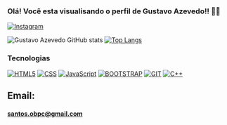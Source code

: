 ### Olá! Você esta visualisando o perfil de Gustavo Azevedo!! 👨‍💻
[![Instagram](https://img.shields.io/badge/Instagram-E4405F?style=for-the-badge&logo=instagram&logoColor=white)](https://instagram.com/santossksd)

![Gustavo Azevedo GitHub stats](https://github-readme-stats.vercel.app/api?username=GustavoSAzevedo&show_icons=true&theme=transparent)
[![Top Langs](https://github-readme-stats.vercel.app/api/top-langs/?username=GustavoSAzevedo)](https://github.com/GustavoSAzevedo/github-readme-stats)

### Tecnologias
[![HTML5](https://img.shields.io/badge/HTML5-E34F26?style=for-the-badge&logo=html5&logoColor=white)](#)
[![CSS](https://img.shields.io/badge/CSS3-1572B6?style=for-the-badge&logo=css3&logoColor=white)](#)
[![JavaScript](https://img.shields.io/badge/JavaScript-323330?style=for-the-badge&logo=javascript&logoColor=F7DF1E)](#)
[![BOOTSTRAP](https://img.shields.io/badge/Bootstrap-563D7C?style=for-the-badge&logo=bootstrap&logoColor=white)](#)
[![GIT](https://img.shields.io/badge/GIT-E44C30?style=for-the-badge&logo=git&logoColor=white)](#)
[![C++](https://img.shields.io/badge/C%2B%2B-00599C?style=for-the-badge&logo=c%2B%2B&logoColor=white)](#)

## Email: 
#### santos.obpc@gmail.com
